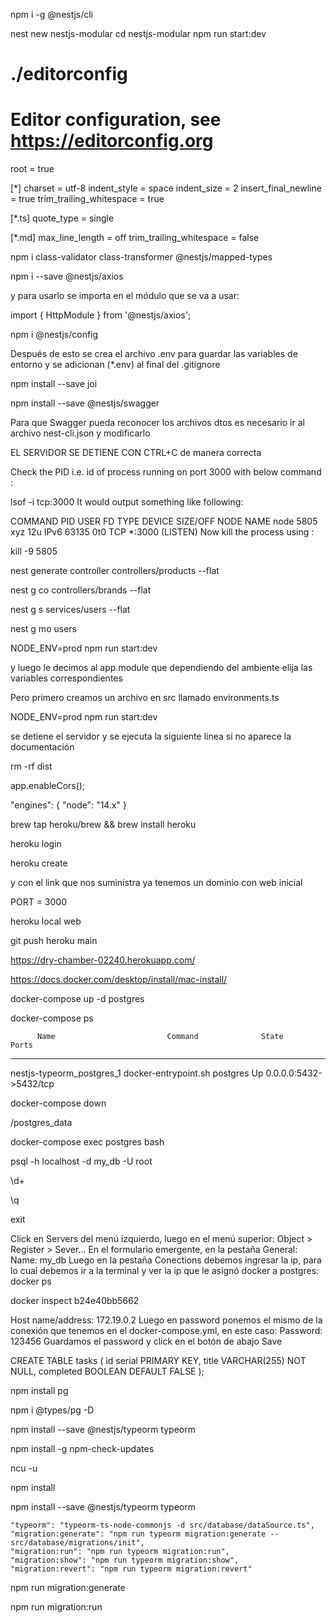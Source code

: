<!-- Install -->
npm i -g @nestjs/cli

<!-- Create and Run Project -->
nest new nestjs-modular
cd nestjs-modular
npm run start:dev

<!-- Crear archivo de configuración de VSC con editorconfig -->
<!-- Crear archivo .editorconfig y agregar el código: -->
# ./editorconfig
# Editor configuration, see https://editorconfig.org
root = true

[*]
charset = utf-8
indent_style = space
indent_size = 2
insert_final_newline = true
trim_trailing_whitespace = true

[*.ts]
quote_type = single

[*.md]
max_line_length = off
trim_trailing_whitespace = false

<!-- Instalar INSMONIA para ir probando las diferentes acciones y allá
crear cada request -->

<!-- Para usar los validadores en los pipelines, vamos a instalar unas dependencias con el servidor detenido. Primero detener el servidor y luego volverlo a ejecutar -->
npm i class-validator class-transformer @nestjs/mapped-types

<!-- Para consumir APIs con axios -->
npm i --save @nestjs/axios

y para usarlo se importa en el módulo que se va a usar:

import { HttpModule } from '@nestjs/axios';

<!-- Para las variables de entorno (.env) vamos a instalar el siguiente paquete: -->
npm i @nestjs/config

Después de esto se crea el archivo .env para guardar las variables de entorno y se adicionan (*.env) al final del .gitignore

<!-- Agregamos lo siguiente para validaciones -->
npm install --save joi

<!-- Para documentar la API vamos a usar Swagger, lo instalamos y configuramos en main.ts -->
npm install --save @nestjs/swagger

Para que Swagger pueda reconocer los archivos dtos es necesario ir al archivo nest-cli.json y modificarlo

<!-- Procedimiento para corregir error de Puerto en uso 
si se llega a desconectar mal el servidor -->
EL SERVIDOR SE DETIENE CON CTRL+C de manera correcta

Check the PID i.e. id of process running on port 3000 with below command :

lsof -i tcp:3000
It would output something like following:

COMMAND  PID   USER   FD   TYPE  DEVICE  SIZE/OFF NODE NAME
node     5805  xyz    12u  IPv6  63135    0t0     TCP  *:3000 (LISTEN)
Now kill the process using :

kill -9 5805

<!-- Crear controladores con el cli en la terminal -->
nest generate controller controllers/products --flat
<!-- o en la forma compacta: -->
nest g co controllers/brands --flat

<!-- SERVICIOS -->
nest g s services/users --flat

<!-- Generar módulos -->
nest g mo users

<!-- Ahora dentro de cada módulo se crea la estructura que contenga:
  controllers, dtos, entities y services -->


<!-- USE VALUE: para inyectar valores que sirvan de manera global
Ver el ejemplo realizado en el app.module.ts para API_KEY y el app.service.ts
como en el ejemplo usamos variables de entorno para desarrollo, entonces
detenemos el servidor y cambiamos la forma de ejecutarlo, así: -->
NODE_ENV=prod npm run start:dev

<!-- Creamos 3 archivos para ambientes de trabajo: .env .stag.env .prod.env -->
y luego le decimos al app.module que dependiendo del ambiente elija las variables
correspondientes

Pero primero creamos un archivo en src llamado environments.ts

<!-- Para ejecutar cualquier ambiente creado se usa esto, cambiando el NODE_ENV: -->

NODE_ENV=prod npm run start:dev

<!-- Ahora vamos a crear un archivo de configuración config.ts en src para tipar -->

<!-- Para que Swagger trabaje bien con los dtos debemos ir manualmente a cada uno y cambiar la improtación de PartialType ya no de mapped-types sino de swagger -->
se detiene el servidor y se ejecuta la siguiente linea si no aparece la documentación

rm -rf dist

<!-- Habilitar CORS para que la Api sea accesible en main.ts -->
app.enableCors(); <!-- Así queda abierta para cualquiera, dentro del paréntesis puedo poner las IP permitidas y restringir el acceso -->

<!-- Deployment en Heroku -->
<!-- En el package.json al final antes de la llave de cierre -->
"engines": {
  "node": "14.x"
}

<!-- Crear el archivo Procfile en la raíz para indicarle a Heroku la tarea que va a realizar para arrancar -->

<!-- Instalar el paquete Heroku CLI y tener cuenta en Heroku -->
brew tap heroku/brew && brew install heroku

<!-- Después ejecutamos -->
heroku login

<!-- Luego creamos el proyecto -->
heroku create

y con el link que nos suministra ya tenemos un dominio con web inicial

<!-- A continuación en los 3 archivos .env vamos a crear un puerto -->
PORT = 3000

<!-- Luego en el main.ts se modifica la linea correspondiente al puerto, y luego, teniendo detenido el servidor local, probamos con heroku local web para probar que todo esté funcionando bien -->
heroku local web

<!-- Ahora vamos a hacer deployment, para eso debemos estar en la rama principal -->
git push heroku main

<!-- Para que funcione bien el link proporcionado en el deployment, debemos configurar las variables de entorno .env directamente en el dashboard de Heroku en settings, Reveal Config Vars-->

<!-- Y FINALMENTE, NUESTRA WEB -->
https://dry-chamber-02240.herokuapp.com/


<!-- A PARTIR DE AQUÍ EMPIEZO CON TYPEORM -->

<!-- Instalar Docker -->
https://docs.docker.com/desktop/install/mac-install/

<!-- Instalar en VSC la extensión YAML -->

<!-- Luego se crea en la raíz el archivo docker-compose.yml -->

<!-- Luego de escribir lo necesario en el docker-compose.yml vamos a correr la siguiente linea en la terminal para subir el contenedor -->
docker-compose up -d postgres <!-- postgres aquí hace referencia a cómo llamamos el servicio dentro del archivo, en este caso postgres -->

<!-- Para verificar que si esté corriendo docker en segundo plano: -->
docker-compose ps 

<!-- y se va ver algo así: -->
          Name                         Command              State           Ports         
------------------------------------------------------------------------------------------
nestjs-typeorm_postgres_1   docker-entrypoint.sh postgres   Up      0.0.0.0:5432->5432/tcp

<!-- Para bajar el contenedor: -->
docker-compose down

<!-- Agrego al gitignore la siguiente carpeta de los volumes -->
/postgres_data

<!-- Lo siguiente es ingresar remotamente, desde la terminal, al servidor para poder ejecutar instrucciones SQL -->
docker-compose exec postgres bash

<!-- Ahora debemos conectarnos a la base de datos -->
psql -h localhost -d my_db -U root

<!-- Para consultar las tablas que tenemos creadas -->
\d+

<!-- Para salir de la base de datos -->
\q

<!-- Para salir del servidor -->
exit

<!-- Para hacer lo mismo que lo anterior, que fue en terminal, lo podemos hacer también desde una interfaz pgadmin, la configuramos en el archivo docker-compose.yml y subimos el servicio a docker. Una vez hecho esto, abrimos el navegador localhost:5050 para abrir esa interfaz e ingresamos con las credenciales configuradas en el servicio -->

<!-- Una vez dentro del pgAdmin, tenemos que crear la conexión al servidor -->
Click en Servers del menú izquierdo, luego en el menú superior:
Object > Register > Sever...
En el formulario emergente, en la pestaña General:
Name: my_db
Luego en la pestaña Conections debemos ingresar la ip, para lo cual debemos ir a la terminal y ver la ip que le asignó docker a postgres:
docker ps
<!-- Tomamos el id y luego -->
docker inspect b24e40bb5662<!-- aquí va el id, el id que está aquí es el que me arrojó la consulta -->
<!-- y tomamos la ip donde dice IPAddress -->
Host name/address: 172.19.0.2
Luego en password ponemos el mismo de la conexión que tenemos en el docker-compose.yml, en este caso:
Password: 123456
Guardamos el password y click en el botón de abajo Save

<!-- Una vez creada nuestra base de datos, damos click en el icono de bd para abrir el Query Editr y empezar a crear tablas, Ej. -->
CREATE TABLE tasks (
	id serial PRIMARY KEY,
	title VARCHAR(255) NOT NULL,
	completed BOOLEAN DEFAULT FALSE
);

<!-- Ahora vamos a conectar la bd a Nestjs -->
npm install pg

<!-- Como estamos trabajando con TypeScript es necesario instalar lo siguiente: -->
npm i @types/pg -D

<!-- Y ahora sí, la conexión en el database.module.ts y en los servicios las consultas a través de un método, y se crea el endpoint en el controlador, y dejamos las variables de conexión en variables de entorno. En el config.ts debemos configurar las variables de entorno -->

<!-- Ahora pasamos al TypeORM, para instalarlo: -->
npm install --save @nestjs/typeorm typeorm
<!-- IMPORTANTE 👇 -->
<!-- Hola, como en este momento ya hay nuevas versiones de las dependencias, al intentar seguir la clase me salieron errores, por eso me tocó actualizar primero las dependencias antes de instalar typeorm, de la siguiente forma: -->
npm install -g npm-check-updates

<!-- Esto pone a todas las dependencias en su última versión, ahora hay que modificarlas en el package.json así: -->
ncu -u

<!-- Y finalmente las instalamos: -->
npm install

<!-- Ahora sí se puede instalar typeorm: -->
npm install --save @nestjs/typeorm typeorm

<!-- Ahora vamos a modificar las entidades para que se conviertan en algo usable por ORM -->

<!-- Luego, dentro de cada módulo se importa TypeORM y se importan el módulo las entidades -->


<!-- Ahora vamos a usar el patrón Repositories para administrar los servicios -->

<!-- MIGRACIONES

Hasta ahora tenemos activo synchronyze = true en nuestro databse.module.ts pero esta es una buena práctica únicamente para ambientes productivos o de testing. Para producción son mejor las migraciones -->

<!-- Creo las variables de entorno en .env -->

<!-- En los scripts del package.json adiciono la siguiente linea de comandos -->
    "typeorm": "typeorm-ts-node-commonjs -d src/database/dataSource.ts",
    "migration:generate": "npm run typeorm migration:generate -- src/database/migrations/init",
    "migration:run": "npm run typeorm migration:run",
    "migration:show": "npm run typeorm migration:show",
    "migration:revert": "npm run typeorm migration:revert"

<!-- Para generar migraciones se debe correr... -->
 npm run migration:generate 

<!-- Y para subir las tablas con la respectiva tabla de migraciones también: -->
 npm run migration:run
